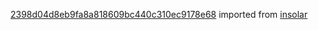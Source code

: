 [2398d04d8eb9fa8a818609bc440c310ec9178e68](https://github.com/insolar/insolar/commit/2398d04d8eb9fa8a818609bc440c310ec9178e68) imported from [insolar](https://github.com/insolar/insolar)
